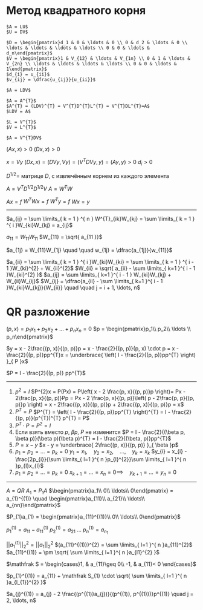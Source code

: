# Метод квадратного корня
	$A = LU$
	$U = DV$

	$D = \begin{pmatrix}d_1 & 0 & \ldots & 0 \\ 0 & d_2 & \ldots & 0 \\ \ldots & \ldots & \ldots & \ldots \\ 0 & 0 & \ldots & d_n\end{pmatrix}$
	$V = \begin{pmatrix}1 & V_{12} & \ldots & V_{1n} \\ 0 & 1 & \ldots & V_{2n} \\ \ldots & \ldots & \ldots & \ldots \\ 0 & 0 & \ldots & 1\end{pmatrix}$
	$d_{i} = u_{ii}$
	$v_{ij} = \dfrac{u_{ij}}{u_{ii}}$

	$A = LDV$

	$A = A^{T}$
	$A^{T} = (LDV)^{T} = V^{T}D^{T}L^{T} = V^{T}DL^{T}=A$
	$LDV = A$

	$L = V^{T}$
	$V = L^{T}$

	$A = V^{T}DV$

$(Ax, x) > 0$
$(Dx, x) > 0$

$x = Vy$
$(Dx, x) = (DVy, Vy) = (V^{T}DVy, y) = (Ay, y) > 0$
	$d_{i} > 0$

$D^{1/2} =$ матрице $D$, с извлечённым корнем из каждого элемента



$A = V^{T}D^{1/2}D^{1/2}V$
$A = W^{T}W$

$Ax = f$
$W^{T}Wx = f$
$W^{T}y = f$
$Wx = y$


---

$a_{ij} = \sum \limits_{ k = 1 } ^{ n } W^{T}_{ik}W_{kj} = \sum \limits_{ k = 1 } ^{ i }W_{ki}W_{kj} = a_{ij}$

$a_{11} = W_{11} W_{11}$
$W_{11} = \sqrt{ a_{11 }}$

$a_{1j} = W_{11}W_{1j}  \quad   \quad w_{1j} = \dfrac{a_{1j}}{w_{11}}$

$a_{ii} = \sum \limits_{ k = 1 } ^{ i }W_{ki}W_{ki} = \sum \limits_{ k = 1 } ^{ i - 1 }W_{ki}^{2} + W_{ii}^{2}$
$W_{ii} = \sqrt{ a_{ii} - \sum \limits_{ k=1 }^{ i - 1 }W_{ki}^{2} }$
$a_{ij} = \sum \limits_{ k=1 }^{ i - 1 } W_{ki}W_{kj} + W_{ii}W_{ij}$
$W_{ij} = \dfrac{a_{ii} - \sum \limits_{ k=1 }^{ i - 1 }W_{ki}W_{kj}}{W_{ii}}  \quad   \quad j = i + 1, \ldots, n$


# QR разложение

$(p, x) = p_{1}x_{1} + p_{2}x_{2} + \ldots + p_{n}x_{n} = 0$
$p = \begin{pmatrix}p_1\\ p_2\\ \ldots \\ p_n\end{pmatrix}$


$y = x - 2\frac{(p, x)}{(p, p)}p = x - \frac{2}{(p, p)}(p, x) \cdot p = x - \frac{2}{(p, p)}pp^{T}x = \underbrace{ \left( I - \frac{2}{(p, p)}pp^{T} \right) }_{ P }x$

$P = I - \frac{2}{(p, p)} pp^{T}$

---
1. $p^{2} = I$
	$P^{2}x = P(Px) = P\left( x - 2 \frac{p, x}{(p, p)}p \right)= Px - 2\frac{p, x}{(p, p)}Pp = Px - 2 \frac{p, x}{(p, p)}\left( p - 2\frac{p, p}{(p, p)}p \right) = x - 2\frac{(p, x)}{(p, p)}p + 2\frac{(p, x)}{(p, p)}p = x$
2. $P^{T} = P$
	$P^{T} = \left( I - \frac{2}{(p, p)}pp^{T} \right)^{T} = I - \frac{2}{(p, p)}(p^{T})^{T} p^{T} = P$
3. $P^{T} \cdot P = P^{2} = I$
4. Если взять вместо $p$, $\beta p$, $P$ не изменится 
	$P = I - \frac{2}{(\beta p, \beta p)}(\beta p)(\beta p)^{T} = I - \frac{2}{(\beta, p)}pp^{T}$
5. $P = x - y$
	$x - y = \underbrace{ 2\frac{(p, x)}{(p, p)} }_{ \beta }p$
6. $p_{1} = p_{2} = \ldots = p_{k} = 0$
   $y_{1} = x_{1},  \quad y_{2} = x_{2},  \quad  \ldots,  \quad  y_{k} = x_{k}$
   $y_{i} = x_{i} - \frac{2p_{i}}{\sum \limits_{ l=1 }^{ n }p_{l}^{2}}\sum \limits_{ l=1 }^{ n }p_{l}x_{l}$
7. $p_{1} = p_{2} = \ldots = p_{k} = 0$
   $x_{k + 1} = \ldots = x_{n} = 0 \implies  \quad  y_{k + 1} = \ldots = y_{n} = 0$


---
$A = QR$
$A_{1} = P_{1}A$
$\begin{pmatrix}a_1\\ 0\\ \ldots\\ 0\end{pmatrix} = a_{1}^{(1)}  \quad \begin{pmatrix}a_{11}\\ a_{21}\\ \ldots\\ a_{nn}\end{pmatrix}$ 

$P_{1}a_{1} = \begin{pmatrix}a_{11}^{(1)}\\ 0\\ \ldots\\ 0\end{pmatrix}$

$p_{1}^{(1)} = a_{11} - a_{11}^{(1)}$
$p_{2}^{(1)} = a_{21}$
$\ldots$
$p_{n}^{(1)} = a_{n_{1}}$

$||a_{1}^{(1)}||_{2}^{2} = ||a_{1}||_{2}^{2}$
$(a_{11}^{(1)})^{2} = \sum \limits_{ l=1 }^{ n }a_{11}^{2}$
$a_{11}^{(1)} = \pm \sqrt{ \sum \limits_{ l=1 }^{ n }a_{l1}^{2} }$

$\mathfrak S = \begin{cases}1, & a_{11}\geq 0\\ -1, & a_{11}< 0 \end{cases}$

$p_{1}^{(1)} = a_{11} + \mathfrak S_{1} \cdot \sqrt{ \sum \limits_{ l=1 }^{ n }a_{l_{1}}^{2} }$

$a_{j}^{(1)} = a_{j} - 2 \frac{(p^{(1)}a_{j})}{(p^{(1)}, p^{(1)})}p^{(1)}  \quad j = 2, \ldots, n$
